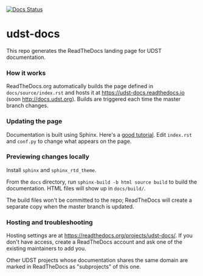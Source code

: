 [![Docs Status](https://readthedocs.org/projects/udst-docs/badge/?version=latest)](https://udst-docs.readthedocs.io)

# udst-docs

This repo generates the ReadTheDocs landing page for UDST documentation.

### How it works

ReadTheDocs.org automatically builds the page defined in `docs/source/index.rst` and hosts it at https://udst-docs.readthedocs.io (soon http://docs.udst.org). Builds are triggered each time the master branch changes.

### Updating the page

Documentation is built using Sphinx. Here's a [good tutorial](https://pythonhosted.org/an_example_pypi_project/sphinx.html). Edit `index.rst` and `conf.py` to change what appears on the page.

### Previewing changes locally

Install `sphinx` and `sphinx_rtd_theme`.

From the `docs` directory, run `sphinx-build -b html source build` to build the documentation. HTML files will show up in `docs/build/`.

The build files won't be committed to the repo; ReadTheDocs will create a separate copy when the master branch is updated.

### Hosting and troubleshooting

Hosting settings are at https://readthedocs.org/projects/udst-docs/. If you don't have access, create a ReadTheDocs account and ask one of the existing maintainers to add you.

Other UDST projects whose documentation shares the same domain are marked in ReadTheDocs as "subprojects" of this one.

